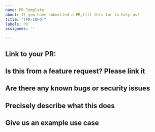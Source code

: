 ```yaml
---
name: PR Template
about: If you have submitted a PR,fill this for to help us!
title: "[PR-INFO]"
labels: PR
assignees: ''

---
```


## Link to your PR:

## Is this from a feature request? Please link it

##  Are there any known bugs or security issues

##  Precisely describe what this does

## Give us an example use case
